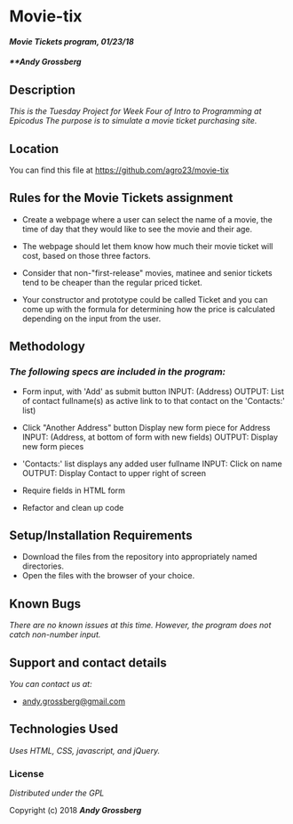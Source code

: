 # Movie-tix

#### _Movie Tickets program, 01/23/18_

#### _**Andy Grossberg_

## Description

_This is the Tuesday Project for Week Four of Intro to Programming at Epicodus_
_The purpose is to simulate a movie ticket purchasing site._

## Location

You can find this file at https://github.com/agro23/movie-tix

## Rules for the Movie Tickets assignment

* Create a webpage where a user can select the name of a movie, the time of day that they would like to see the movie and their age. 

* The webpage should let them know how much their movie ticket will cost, based on those three factors.

* Consider that non-"first-release" movies, matinee and senior tickets tend to be cheaper than the regular priced ticket.

* Your constructor and prototype could be called Ticket and you can come up with the formula for determining how the price is calculated depending on the input from the user.

## Methodology

### _The following specs are included in the program:_

* Form input, with 'Add' as submit button
  INPUT: (Address)
  OUTPUT: List of contact fullname(s) as active link to to that contact on the 'Contacts:' list)

* Click "Another Address" button
    Display new form piece for Address
  INPUT: (Address, at bottom of form with new fields)
  OUTPUT: Display new form pieces

* 'Contacts:' list displays any added user fullname
  INPUT: Click on name
  OUTPUT: Display Contact to upper right of screen

* Require fields in HTML form

* Refactor and clean up code

## Setup/Installation Requirements

* Download the files from the repository into appropriately named directories.
* Open the files with the browser of your choice.

## Known Bugs

_There are no known issues at this time. However, the program does not catch non-number input._

## Support and contact details

_You can contact us at:_

* andy.grossberg@gmail.com

## Technologies Used

_Uses HTML, CSS, javascript, and jQuery._

### License

*Distributed under the GPL*

Copyright (c) 2018 **_Andy Grossberg_**
